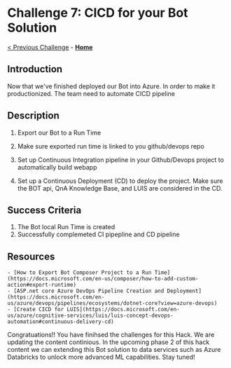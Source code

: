 # Challenge 7: CICD for your Bot Solution
[< Previous Challenge](./Challenge6-ACS.md) - **[Home](../readme.md)** 
## Introduction
Now that we've finished deployed our Bot into Azure. In order to make it productionized. The team need to automate CICD pipeline
	
## Description

1. Export our Bot to a Run Time

2. Make sure exported run time is linked to you github/devops repo

3. Set up Continuous Integration pipeline in your Github/Devops project to automatically build webapp 

4. Set up a Continuous Deployment (CD) to deploy the project. Make sure the BOT api, QnA Knowledge Base, and LUIS are considered in the CD. 


## Success Criteria
1. The Bot local Run Time is created
2. Successfully complemeted CI pipepline and CD pipeline 


## Resources
	- [How to Export Bot Composer Project to a Run Time](https://docs.microsoft.com/en-us/composer/how-to-add-custom-action#export-runtime)
	- [ASP.net core Azure DevOps Pipeline Creation and Deployment](https://docs.microsoft.com/en-us/azure/devops/pipelines/ecosystems/dotnet-core?view=azure-devops)
	- [Create CICD for LUIS](https://docs.microsoft.com/en-us/azure/cognitive-services/luis/luis-concept-devops-automation#continuous-delivery-cd)

Congratuations!! You have finihsed the challenges for this Hack. 
We are updating the content continious. In the upcoming phase 2 of this hack content we can extending this Bot solution to data services such as Azure Databricks to unlock more advanced ML capabilities.
Stay tuned!